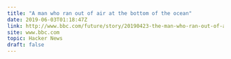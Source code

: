 ```yaml
---
title: "A man who ran out of air at the bottom of the ocean"
date: 2019-06-03T01:18:47Z
link: http://www.bbc.com/future/story/20190423-the-man-who-ran-out-of-air-at-the-bottom-of-the-ocean?utm_medium=RSS&utm_source=hune
site: www.bbc.com
topic: Hacker News
draft: false
---
```

